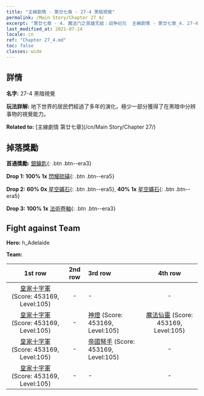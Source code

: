 ```yaml
---
title: "主線劇情 - 第廿七章 - 27-4 黑暗視覺"
permalink: /Main Story/Chapter 27_4/
excerpt: "第廿七章 - 4. 魔法门之英雄无敌：战争纪元  主線劇情 - 第廿七章_4. 27-4 黑暗視覺"
last_modified_at: 2021-07-14
locale: cn
ref: "Chapter 27_4.md"
toc: false
classes: wide
---
```


## 詳情

 **名字:** 27-4 黑暗視覺

 **玩法詳解:** 地下世界的居民們經過了多年的演化，極少一部分獲得了在黑暗中分辨事物的視覺能力。

 **Related to:** [主線劇情 第廿七章](/cn/Main Story/Chapter 27/)

## 掉落獎勵

 **首通獎勵:** [銀鑰匙](/cn/Items/con_693/){: .btn .btn--era3}

 **Drop 1:** **100% 1x** [閃耀硫磺](/cn/Items/mat_99/){: .btn .btn--era5}

 **Drop 2:** **60% 0x** [星空礦石](/cn/Items/mat_89/){: .btn .btn--era5}, **40% 1x** [星空礦石](/cn/Items/mat_89/){: .btn .btn--era5}

 **Drop 3:** **100% 1x** [法術卷軸](/cn/Items/con_694/){: .btn .btn--era3}


## Fight against Team
 **Hero:** h_Adelaide

 **Team:**


  | 1st row | 2nd row | 3rd row | 4th row |
  |:----:|:----:|:----|:----:|
  | [皇家十字軍](/cn/units/Swordsman/) (Score: 453169, Level:105)  | - | - | - |
  | [皇家十字軍](/cn/units/Swordsman/) (Score: 453169, Level:105)  | - | [神燈](/cn/units/Genie/) (Score: 453169, Level:105)  | [魔法仙靈](/cn/units/Sprite/) (Score: 453169, Level:105)  |
  | [皇家十字軍](/cn/units/Swordsman/) (Score: 453169, Level:105)  | - | [帝國弩手](/cn/units/Marksman/) (Score: 453169, Level:105)  | - |
  | [皇家十字軍](/cn/units/Swordsman/) (Score: 453169, Level:105)  | - | - | - |


